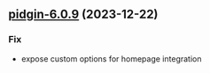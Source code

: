 

## [pidgin-6.0.9](https://github.com/truecharts/charts/compare/pidgin-6.0.8...pidgin-6.0.9) (2023-12-22)

### Fix

- expose custom options for homepage integration
  
  